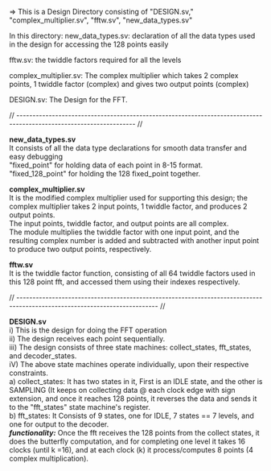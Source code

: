 =>  This is a Design Directory consisting of "DESIGN.sv," "complex_multiplier.sv", "fftw.sv", "new_data_types.sv"

In this directory: 
new_data_types.sv: declaration of all the data types used in the design for accessing the 128 points easily

fftw.sv: the twiddle factors required for all the levels 

complex_multiplier.sv: The complex multiplier which takes 2 complex points, 1 twiddle factor (complex) and gives two output points (complex)

DESIGN.sv: The Design for the FFT. 

// ------------------------------------------------------------------------------------------------------------------- //

**new_data_types.sv** <br/> It consists of all the data type declarations for smooth data transfer and easy debugging <br/> "fixed_point" for holding data of each point in 8-15 format. <br/> "fixed_128_point" for holding the 128 fixed_point together. 

**complex_multiplier.sv** <br/> It is the modified complex multiplier used for supporting this design; the complex multiplier takes 2 input points, 1 twiddle factor, and produces 2 output points.<br/> The input points, twiddle factor, and output points are all complex. <br/> The module multiplies the twiddle factor with one input point, and the resulting complex number is added and subtracted with another input point to produce two output points, respectively.

**fftw.sv** <br/> It is the twiddle factor function, consisting of all 64 twiddle factors used in this 128 point fft, and accessed them using their indexes respectively. 

// -------------------------------------------------------------------------------------------------------------------------- //

**DESIGN.sv** <br/> i) This is the design for doing the FFT operation
<br/> ii)  The design receives each point sequentially.
<br/> iii) The design consists of three state machines: collect_states, fft_states, and decoder_states.
<br/> iV)  The above state machines operate individually, upon their respective constraints.
<br/>    a) collect_states: It has two states in it, First is an IDLE state, and the other is SAMPLING (It keeps on collecting data @ each clock edge with sign extension, and once it reaches 128 points, it reverses the data and sends it to the "fft_states" state machine's register. 
<br/>    b) fft_states: It Consists of 9 states, one for IDLE, 7 states == 7 levels, and one for output to the decoder.
<br/>              ***functionality:*** Once the fft receives the 128 points from the collect states, it does the butterfly computation, and for completing one level it takes 16 clocks (until k =16), and at each clock (k) it process/computes 8 points (4 complex multiplication).





